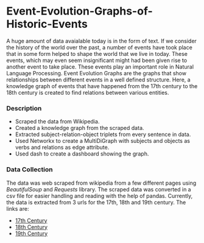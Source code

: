 # Event-Evolution-Graphs-of-Historic-Events

A huge amount of data avaialable today is in the form of text. If we consider the history of the world over the past, a number of events have took place that in some form helped to shape the world that we live in today. These events, which may even seem insignificant might had been given rise to another event to take place. These events play an important role in Natural Language Processing. Event Evolution Graphs are the graphs that show relationships between different events in a well defined structure. Here, a knowledge graph of events that have happened from the 17th century to the 18th century is created to find relations between various entities.

### Description

- Scraped the data from Wikipedia.
- Created a knowledge graph from the scraped data.
- Extracted subject-relation-object triplets from every sentence in data.
- Used Networkx to create a MultiDiGraph with subjects and objects as verbs and relations as edge attribute.
- Used dash to create a dashboard showing the graph.

### Data Collection

The data was web scraped from wikipedia from a few different pages using *BeautifulSoup* and *Requests* library. The scraped data was converted in a csv file for easier handling and reading with the help of pandas. Currently, the data is extracted from 3 urls for the 17th, 18th and 19th century. The links are:  
- [17th Century](https://en.wikipedia.org/wiki/Timeline_of_the_17th_century)  
- [18th Century](https://en.wikipedia.org/wiki/Timeline_of_the_18th_century)  
- [19th Century](https://en.wikipedia.org/wiki/Timeline_of_the_17th_century)  


